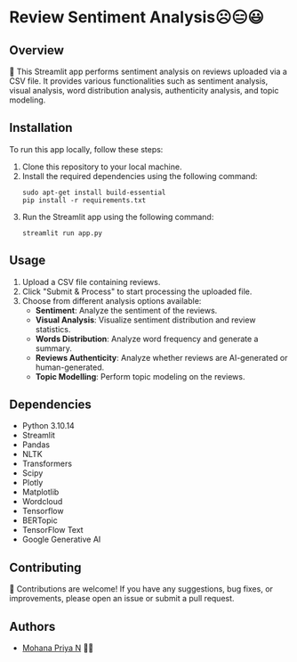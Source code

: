# Review Sentiment Analysis☹️😑😃

## Overview
📝 This Streamlit app performs sentiment analysis on reviews uploaded via a CSV file. It provides various functionalities such as sentiment analysis, visual analysis, word distribution analysis, authenticity analysis, and topic modeling.

## Installation
To run this app locally, follow these steps:
1. Clone this repository to your local machine.
2. Install the required dependencies using the following command:
    ```
    sudo apt-get install build-essential
    pip install -r requirements.txt
    ```
3. Run the Streamlit app using the following command:
    ```
    streamlit run app.py
    ```

## Usage
1. Upload a CSV file containing reviews.
2. Click "Submit & Process" to start processing the uploaded file.
3. Choose from different analysis options available:
    - **Sentiment**: Analyze the sentiment of the reviews.
    - **Visual Analysis**: Visualize sentiment distribution and review statistics.
    - **Words Distribution**: Analyze word frequency and generate a summary.
    - **Reviews Authenticity**: Analyze whether reviews are AI-generated or human-generated.
    - **Topic Modelling**: Perform topic modeling on the reviews.

## Dependencies 
- Python 3.10.14
- Streamlit
- Pandas
- NLTK
- Transformers
- Scipy
- Plotly
- Matplotlib
- Wordcloud
- Tensorflow
- BERTopic
- TensorFlow Text
- Google Generative AI

## Contributing
🚀 Contributions are welcome! If you have any suggestions, bug fixes, or improvements, please open an issue or submit a pull request.

## Authors
- [Mohana Priya N](https://www.linkedin.com/in/mohanapriya1706/) 👩‍💻

